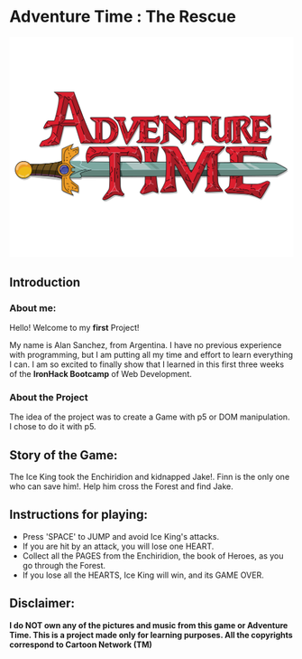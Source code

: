 # Adventure Time : The Rescue
![adventure-time-logo](assets/Adventure-Time-Logo.png)



## Introduction


### About me:

Hello!
Welcome to my **first** Project!

My name is Alan Sanchez, from Argentina. I have no previous experience with programming, but I am putting all my time and effort to learn everything I can.
I am so excited to finally show that I learned in this first three weeks of the **IronHack Bootcamp** of Web Development.



### About the Project

The idea of the project was to create a Game with p5 or DOM manipulation. 
I chose to do it with p5.


## Story of the Game:

The Ice King took the Enchiridion and kidnapped Jake!. Finn is the only one who can save him!. Help him cross the Forest and find Jake.

## Instructions for playing:

* Press 'SPACE' to JUMP and avoid Ice King's attacks.
* If you are hit by an attack, you will lose one HEART.
* Collect all the PAGES from the Enchiridion, the book of Heroes, as you go through the Forest.
* If you lose all the HEARTS, Ice King will win, and its GAME OVER.

## Disclaimer:

**I do NOT own any of the pictures and music from this game or Adventure Time. This is a project made only for learning purposes. All the copyrights correspond to Cartoon Network (TM)**
